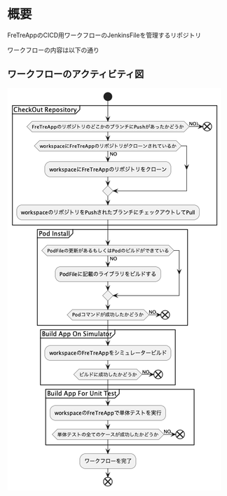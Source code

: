 # 概要
FreTreAppのCICD用ワークフローのJenkinsFileを管理するリポジトリ

ワークフローの内容は以下の通り

## ワークフローのアクティビティ図

![ワークフローのアクティビティ図](./doc/workflow.png)